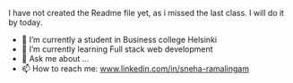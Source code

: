 I have not created the Readme file yet, as i missed the last class. I will do it by today.

- 🔭 I’m currently a student in Business college Helsinki
- 🌱 I’m currently learning Full stack web development
- 💬 Ask me about ...
- 📫 How to reach me: www.linkedin.com/in/sneha-ramalingam
